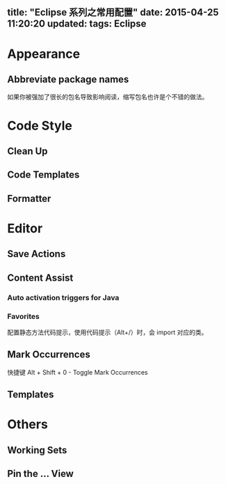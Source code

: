 title: "Eclipse 系列之常用配置"
date: 2015-04-25 11:20:20
updated: 
tags: Eclipse
---

# Appearance

## Abbreviate package names

如果你被强加了很长的包名导致影响阅读，缩写包名也许是个不错的做法。

# Code Style

## Clean Up

## Code Templates

## Formatter

# Editor

## Save Actions

## Content Assist

### Auto activation triggers for Java

### Favorites

配置静态方法代码提示，使用代码提示（Alt+/）时，会 import 对应的类。

## Mark Occurrences

快捷键 Alt + Shift + 0 - Toggle Mark Occurrences

## Templates

# Others

## Working Sets

## Pin the … View

